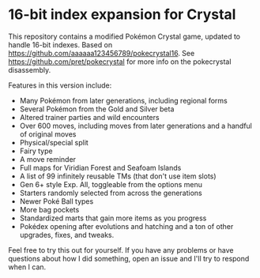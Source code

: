 # 16-bit index expansion for Crystal

This repository contains a modified Pokémon Crystal game, updated to handle 16-bit indexes. Based on https://github.com/aaaaaa123456789/pokecrystal16. See https://github.com/pret/pokecrystal for more info on the pokecrystal disassembly.

Features in this version include:
- Many Pokémon from later generations, including regional forms
- Several Pokémon from the Gold and Silver beta
- Altered trainer parties and wild encounters
- Over 600 moves, including moves from later generations and a handful of original moves
- Physical/special split
- Fairy type
- A move reminder
- Full maps for Viridian Forest and Seafoam Islands
- A list of 99 infinitely reusable TMs (that don't use item slots)
- Gen 6+ style Exp. All, toggleable from the options menu
- Starters randomly selected from across the generations
- Newer Poké Ball types
- More bag pockets
- Standardized marts that gain more items as you progress
- Pokédex opening after evolutions and hatching
and a ton of other upgrades, fixes, and tweaks.

Feel free to try this out for yourself. If you have any problems or have questions about how I did something, open an issue and I'll try to respond when I can.

[compare]: https://github.com/aaaaaa123456789/pokecrystal16/compare
[pokecrystal]: https://github.com/pret/pokecrystal/
[wiki]: https://github.com/aaaaaa123456789/pokecrystal16/wiki
